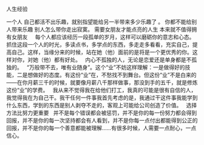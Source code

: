 人生经验

一个人 自己都活不出乐趣，就别指望能给另一半带来多少乐趣了 。
你都不能给别人带来乐趣 别人怎么带你走出寂寞。
需要女朋友才能点亮的人生 本来就不值得拥有女朋友
 
 
每个人都应该经历一段孤单的岁月，这样可以磨砺你的意志和心态。抓住这段一个人的时光，多读点书，多学点的东西，多走走多看看，充实自己，提高自己。这样，当缘分来的时候，站在她（他）面前的是将是一个更优秀的你。这样对你，对她（他）都有好处。
 
内心不孤独的人，无论是恋爱还是单身都是不孤独的。
 
“万般带不去，唯有业随身”。这个“业”不妨这样理解：一是做得好的技能，二是想做好的态度。有这份“业”在，不愁找不到舞台。但这份“业”不是白来的——在你月薪三千的时候，就要像月薪八千那样做事，那没到手的五千，就是修炼这份“业”的学费。
 
我从来不觉得我在给他们打工，我真的可能是很有自信的人，我觉得我在为自己干。我干任何一件事我首先考虑的是，我通过干这件事我能学到什么东西，学到的东西是别人剥夺不走的，客观上可能给公司创造了价值。
 
选择方法比努力更重要
 
并不是每个错误都会被惩罚，并不是你的每一份努力都会得到回报，并不是你的每一次坚持都会有人看到，并不是你每一点付出都能得到公正的回报，并不是你的每一个善意都能被理解……有很多时候，人需要一点耐心，一点信心。







